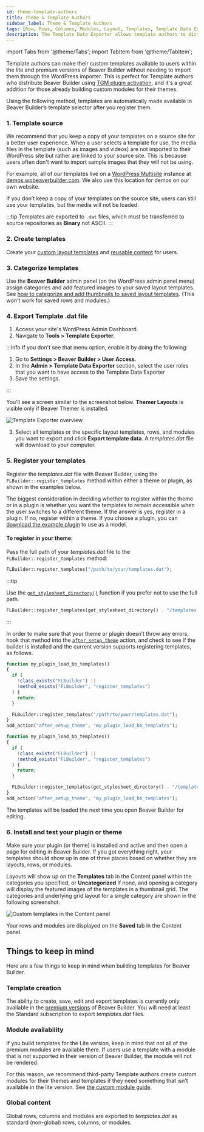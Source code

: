 ```yaml
---
id: theme-template-authors
title: Theme & Template Authors
sidebar_label: Theme & Template Authors
tags: [Row, Rows, Columns, Modules, Layout, Templates, Template Data Exporter]
description: The Template Data Exporter allows template authors to distribute their custom templates to their users via a plugins or themes.
---
```


import Tabs from '@theme/Tabs';
import TabItem from '@theme/TabItem';

Template authors can make their custom templates available to users within the lite and premium versions of Beaver Builder without needing to import them through the WordPress importer. This is perfect for Template authors who distribute Beaver Builder using [TGM plugin activation](http://tgmpluginactivation.com/), and it's a great addition for those already building custom modules for their themes.

Using the following method, templates are automatically made available in
Beaver Builder’s template selector after you register them.

### 1. Template source

We recommend that you keep a copy of your templates on a source site for a better user experience. When a user selects a template for use, the media files in the template (such as images and videos) are not imported to their WordPress site but rather are linked to your source site. This is because users often don't want to import sample images that they will not be using.

For example, all of our templates live on a [WordPress Multisite](https://wordpress.org/support/article/create-a-network/) instance at [demos.wpbeaverbuilder.com](https://demos.wpbeaverbuilder.com). We also use this location for demos on our own website.

If you don’t keep a copy of your templates on the source site, users can still
use your templates, but the media will not be loaded.

:::tip
Templates are exported to `.dat` files, which must be transferred to source repositories as **Binary** not ASCII.
:::

### 2. Create templates

Create your [custom layout templates](saved-templates.md) and [reusable content](layouts/reusable-content/index.md) for users.

### 3. Categorize templates

Use the **Beaver Builder** admin panel (on the WordPress admin panel menu)
assign categories and add featured images to your saved layout templates. See
[how to categorize and add thumbnails to saved layout templates](saved-templates.md#categorize-saved-templates). (This won't work for saved rows and modules.)

### 4. Export Template .dat file

1. Access your site's WordPress Admin Dashboard.
2. Navigate to **Tools > Template Exporter**.

:::info
If you don't see that menu option, enable it by doing the following:

1. Go to **Settings > Beaver Builder > User Access**.
2. In the **Admin > Template Data Exporter** section, select the user roles that you want to have access to the Template Data Exporter
3. Save the settings.

:::

You’ll see a screen similar to the screenshot below. **Themer Layouts** is visible only if Beaver Themer is installed.

![Template Exporter overview](/img/beaver-builder/settings--template-exporter--1.jpg)

3. Select all templates or the specific layout templates, rows, and modules you want to export and click **Export template data**. A _templates.dat_ file will download to your computer.

### 5. Register your templates

Register the _templates.dat_ file with Beaver Builder, using the `FLBuilder::register_templates` method within either a theme or plugin, as shown in the examples below.

The biggest consideration in deciding whether to register within the theme or in a plugin is whether you want the templates to remain accessible when the user switches to a different theme. If the answer is yes, register in a plugin. If no, register within a theme. If you choose a plugin, you can [download the example plugin](https://www.wpbeaverbuilder.com/downloads/bb-custom-templates-example.zip) to use as a model.

#### To register in your theme:

Pass the full path of your _templates.dat_ file to the `FLBuilder::register_templates` method:

```php
FLBuilder::register_templates("/path/to/your/templates.dat");
```

:::tip

Use the [`get_stylesheet_directory()`](https://developer.wordpress.org/reference/functions/get_stylesheet_directory/) function if you prefer not to use the full path.

```php title="Example"
FLBuilder::register_templates(get_stylesheet_directory() . "/templates.dat");
```

:::

In order to make sure that your theme or plugin doesn’t throw any errors, hook that method into the [`after_setup_theme`](https://developer.wordpress.org/reference/hooks/after_setup_theme/) action, and check to see if the builder is installed and the current version supports registering templates, as follows.

<Tabs>
<TabItem value="fullpath" label="Full Path Example" default>

```php
function my_plugin_load_bb_templates()
{
  if (
    !class_exists("FLBuilder") ||
    !method_exists("FLBuilder", "register_templates")
  ) {
    return;
  }

  FLBuilder::register_templates("/path/to/your/templates.dat");
}
add_action("after_setup_theme", "my_plugin_load_bb_templates");
```

</TabItem>
<TabItem value="get-stylesheet-dir" label="Get Stylesheet Example">

```php
function my_plugin_load_bb_templates()
{
  if (
    !class_exists("FLBuilder") ||
    !method_exists("FLBuilder", "register_templates")
  ) {
    return;
  }

  FLBuilder::register_templates(get_stylesheet_directory() . "/templates.dat");
}
add_action("after_setup_theme", "my_plugin_load_bb_templates");
```

</TabItem>
</Tabs>

The templates will be loaded the next time you open Beaver Builder for editing.

### 6. Install and test your plugin or theme

Make sure your plugin (or theme) is installed and active and then open a page for editing in Beaver Builder. If you got everything right, your templates should show up in one of three places based on whether they are layouts, rows, or modules.

Layouts will show up on the **Templates** tab in the Content panel within the categories you specified, or **Uncategorized** if none, and opening a category will display the featured images of the templates in a thumbnail grid. The categories and underlying grid layout for a single category are shown in the following screenshot.

![Custom templates in the Content panel](/img/beaver-builder/settings--template-exporter--2.jpg)

Your rows and modules are displayed on the **Saved** tab in the Content panel.

## Things to keep in mind

Here are a few things to keep in mind when building templates for Beaver Builder.

### Template creation

The ability to create, save, edit and export templates is currently only available in the [premium versions](https://www.wpbeaverbuilder.com/pricing/) of Beaver Builder. You will need at least the Standard subscription to export _templates.dat_ files.

### Module availability

If you build templates for the Lite version, keep in mind that not all of the premium modules are available there. If users use a template with a module that is not supported in their version of Beaver Builder, the module will not be rendered.

For this reason, we recommend third-party Template authors create custom modules for their themes and templates if they need something that isn’t available in the lite version. See [the custom module guide](/developer/custom-modules/index.md).

### Global content

Global rows, columns and modules are exported to _templates.dat_ as standard (non-global) rows, columns, or modules.
